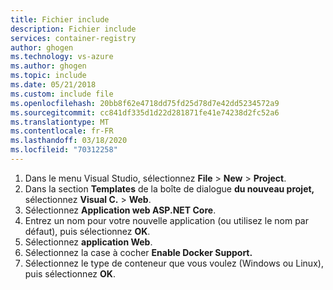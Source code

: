 ```yaml
---
title: Fichier include
description: Fichier include
services: container-registry
author: ghogen
ms.technology: vs-azure
ms.author: ghogen
ms.topic: include
ms.date: 05/21/2018
ms.custom: include file
ms.openlocfilehash: 20bb8f62e4718dd75fd25d78d7e42dd5234572a9
ms.sourcegitcommit: cc841df335d1d22d281871fe41e74238d2fc52a6
ms.translationtype: MT
ms.contentlocale: fr-FR
ms.lasthandoff: 03/18/2020
ms.locfileid: "70312258"
---
```

1. Dans le menu Visual Studio, sélectionnez **File** > **New** > **Project**.
2. Dans la section **Templates** de la boîte de dialogue **du nouveau projet,** sélectionnez **Visual C.** > **Web**.
3. Sélectionnez **Application web ASP.NET Core**.
4. Entrez un nom pour votre nouvelle application (ou utilisez le nom par défaut), puis sélectionnez **OK**.
5. Sélectionnez **application Web**.
6. Sélectionnez la case à cocher **Enable Docker Support.**
7. Sélectionnez le type de conteneur que vous voulez (Windows ou Linux), puis sélectionnez **OK**.
